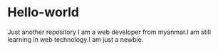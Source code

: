 # Hello-world
Just another repository
I am a web developer from myanmar.I am still learning in web technology.I am just a newbie.
